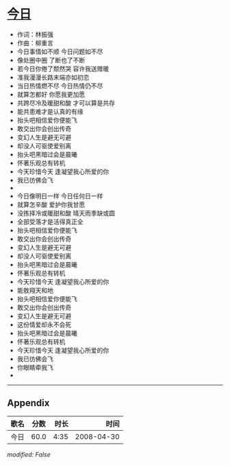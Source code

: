 # [今日](https://music.163.com/song?id=65199)

* 作词：林振强
* 作曲：柳重言
* 今日事情如不顺 今日问题如不尽
* 像处圈中圈 了断也了不断
* 若今日你倦了颓然哭 容许我送赠暖
* 准我漫漫长路末端亦如初恋
* 当日热情燃不尽 今日热情仍不尽
* 就算怎都好 你愿我更加愿
* 共跨尽冷及暖甜和酸 才可以算是共存
* 能共患难才是认真的有缘
* 抬头吧相信爱你便能飞
* 敢交出你会创出传奇
* 变幻人生是避无可避
* 却没人可驱使爱别离
* 抬头吧黑暗过会是晨曦
* 怀著乐观总有转机
* 今天珍惜今天 逢凝望我心所爱的你
* 我已彷佛会飞
* 
* 今日像明日一样 今日任何日一样
* 就算怎辛酸 爱护你我甘愿
* 没拣择冷或暖甜和酸 晴天雨季缺或圆
* 全部受落才是活得真正全
* 抬头吧相信爱你便能飞
* 敢交出你会创出传奇
* 变幻人生是避无可避
* 却没人可驱使爱别离
* 抬头吧黑暗过会是晨曦
* 怀著乐观总有转机
* 今天珍惜今天 逢凝望我心所爱的你
* 能敖翔天和地
* 抬头吧相信爱你便能飞
* 敢交出你会创出传奇
* 变幻人生是避无可避
* 这份情爱却永不会死
* 抬头吧黑暗过会是晨曦
* 怀著乐观总有转机
* 今天珍惜今天 逢凝望我心所爱的你
* 我已彷佛会飞
* 你眼睛牵我飞
* 


---

## Appendix

|歌名|分数|时长|时间|
|:---|:---:|---:|---:|
|今日|60.0|4:35|2008-04-30

*modified: False*